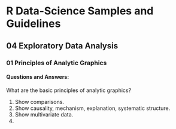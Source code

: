 # R Data-Science Samples and Guidelines
## 04 Exploratory Data Analysis
### 01 Principles of Analytic Graphics
#### Questions and Answers:

What are the basic principles of analytic graphics?
1. Show comparisons.
2. Show causality, mechanism, explanation, systematic structure.
3. Show multivariate data.
4. 
